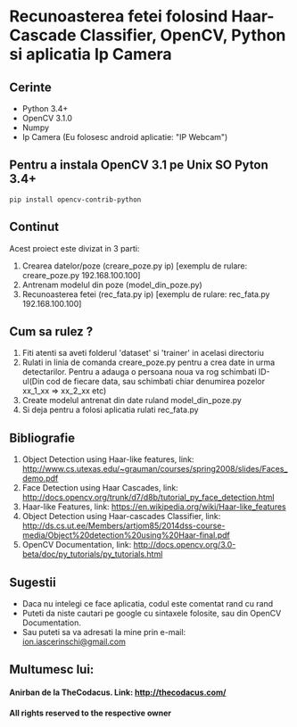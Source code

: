 # Recunoasterea fetei folosind Haar-Cascade Classifier, OpenCV, Python si aplicatia Ip Camera

## Cerinte
- Python 3.4+
- OpenCV 3.1.0
- Numpy
- Ip Camera (Eu folosesc android aplicatie: "IP Webcam")

## Pentru a instala OpenCV 3.1 pe Unix SO Pyton 3.4+
`pip install opencv-contrib-python`

## Continut
Acest proiect este divizat in 3 parti:
1. Crearea datelor/poze (creare_poze.py ip)
   [exemplu de rulare: creare_poze.py 192.168.100.100]
2. Antrenam modelul din poze (model_din_poze.py)
3. Recunoasterea fetei (rec_fata.py ip)
   [exemplu de rulare: rec_fata.py 192.168.100.100]

## Cum sa rulez ?
1. Fiti atenti sa aveti folderul 'dataset' si 'trainer' in acelasi directoriu
2. Rulati in linia de comanda creare_poze.py pentru a crea date in urma detectarilor. Pentru a adauga o persoana noua va rog schimbati ID-ul(Din cod de fiecare data, sau schimbati chiar denumirea pozelor xx_1_xx => xx_2_xx etc)
3. Create modelul antrenat din date ruland model_din_poze.py
4. Si deja pentru a folosi aplicatia rulati rec_fata.py

## Bibliografie
1. Object Detection using Haar-like features, link: http://www.cs.utexas.edu/~grauman/courses/spring2008/slides/Faces_demo.pdf
2. Face Detection using Haar Cascades, link: http://docs.opencv.org/trunk/d7/d8b/tutorial_py_face_detection.html
3. Haar-like Features, link: https://en.wikipedia.org/wiki/Haar-like_features
4. Object Detection using Haar-cascades Classifier, link: http://ds.cs.ut.ee/Members/artjom85/2014dss-course-media/Object%20detection%20using%20Haar-final.pdf
5. OpenCV Documentation, link: http://docs.opencv.org/3.0-beta/doc/py_tutorials/py_tutorials.html

## Sugestii
- Daca nu intelegi ce face aplicatia, codul este comentat rand cu rand
- Puteti da niste cautari pe google cu sintaxele folosite, sau din OpenCV Documentation.
- Sau puteti sa va adresati la mine prin e-mail: ion.iascerinschi@gmail.com

## Multumesc lui:
#### Anirban de la TheCodacus. Link: http://thecodacus.com/
#### All rights reserved to the respective owner
